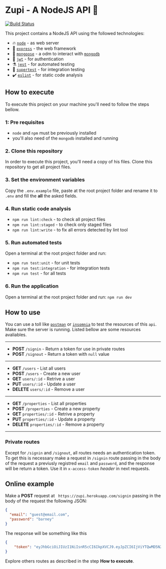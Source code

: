 # Zupi - A NodeJS API 🚀

[![Build Status](https://travis-ci.org/cleitonper/zupi.svg?branch=master)](https://travis-ci.org/cleitonper/zupi)

This project contains a NodeJS API using the followed technologies:

* 🔥 [`node`](https://nodejs.org/) - as web server
* 💨 [`express`](https://expressjs.com/) - the web framework
* 🎲 [`mongoose`](https://mongoosejs.com/) - a odm to interact with [`mongodb`](https://www.mongodb.com/)
* 🔑 [`jwt`](https://jwt.io/) - for authentication
* ⚗️ [`jest`](https://jestjs.io) - for automated testing
* 💪 [`supertest`](https://github.com/visionmedia/supertest) - for integration testing
* ✔️ [`eslint`](https://eslint.org) - for static code analysis

## How to execute

To execute this project on your machine you'll need to follow the steps bellow.

### 1: Pre requisites

 * `node` and `npm` must be previously installed
 * you'll also need of the `mongodb` installed and running

### 2. Clone this repository

In order to execute this project, you'll need a copy of his files. Clone this repository to get all project files.

### 3. Set the environment variables

Copy the `.env.example` file, paste at the root project folder and rename it to `.env` and fill the **all** the asked fields.

### 4. Run static code analysis

* `npm run lint:check` - to check all project files
* `npm run lint:staged` - to check only staged files
* `npm run lint:write` - to fix all errors detected by lint tool

### 5. Run automated tests

Open a terminal at the root project folder and run:

* `npm run test:unit` - for unit tests
* `npm run test:integration` - for integration tests
* `npm run test` - for all tests

### 6. Run the application

Open a terminal at the root project folder and run: `npm run dev`

## How to use

You can use a toll like [`postman`](https://www.getpostman.com/) or [`insomnia`](https://insomnia.rest/download/) to test the resources of this `api`. Make sure the server is running. Listed bellow are some resources avaliables.

***

* **POST** `/signin` - Return a token for use in private routes
* **POST** `/signout` - Return a token with `null` value

***

* **GET** `/users` - List all users
* **POST** `/users` - Create a new user
* **GET** `users/:id` - Retrive a user
* **PUT** `users/:id` - Update a user
* **DELETE** `users/:id` - Remove a user

***

* **GET** `/properties` - List all properties
* **POST** `/properties` - Create a new property
* **GET** `properties/:id` - Retrive a property
* **PUT** `properties/:id` - Update a property
* **DELETE** `properties/:id` - Remove a property

***

### Private routes

Except for `/signin` and `/signout`, all routes needs an authentication token. To get this is necessary make a request in `/signin` route passing in the body of the request a previusly registred `email` and `password`, and the response will be return a token. Use it in `x-access-token` *header* in next requests.

## Online example

Make a **POST** request at ` https://zupi.herokuapp.com/signin` passing in the body of the request the following JSON:

```JSON
{
  "email": "guest@email.com",
  "password": "barney"
}
```

The response will be something like this

```JSON
{
	"token": "eyJhbGciOiJIUzI1NiIsnR5cCI6IkpXVCJ9.eyJpZCI6IjViYTQwMD5N2I3YzU3MDAxNWRlMDYxNCIsImlhdCI6MTUzNzQ3NzkyNiwiZXhwIjoxNTM3NTY0Mz2fQ.7vTYl0R6zftTNVqjTJXgYRh2y4CDNndMCrTVpo6agU"
}
```

Explore others routes as described in the step **How to execute**.
